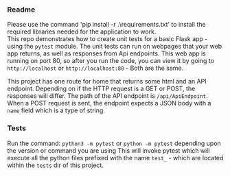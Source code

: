 ### Readme
Please use the command 'pip install -r .\requirements.txt' to install the required libraries needed for the application to work.   
This repo demonstrates how to create unit tests for a basic Flask app - using the `pytest` module.
The unit tests can run on webpages that your web app returns, as well as responses from Api endpoints.
This web app is running on port 80, so after you run the code, you can view it by going to `http://localhost` or `http://localhost:80` - Both are the same. 

This project has one route for home that returns some html and an API endpoint. Depending on if the HTTP request is a GET or POST, the responses will differ. The path of the API endpoint is `/api/ApiEndpoint`. When a POST request is sent, the endpoint expects a JSON body with a `name` field which is a type of string.

### Tests
Run the command: `python3 -m pytest` or `python -m pytest` depending upon the version or command you are using
This will invoke pytest which will execute all the python files prefixed with the name `test_` - which are located within the `tests` dir of this project. 
